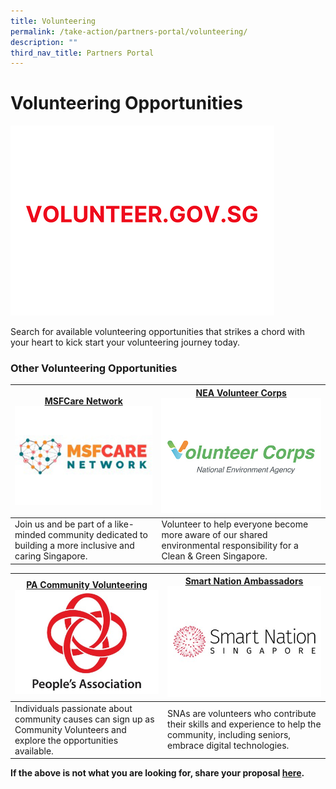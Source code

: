```yaml
---
title: Volunteering
permalink: /take-action/partners-portal/volunteering/
description: ""
third_nav_title: Partners Portal
---
```

# Volunteering Opportunities

[![](/images/Opportunities/volunteersg_422x304.jpg)](https://volunteer.gov.sg/volunteer/home)

Search for available volunteering opportunities that strikes a chord with your heart to kick start your volunteering journey today.

### Other Volunteering Opportunities

| [MSFCare Network](https://go.gov.sg/msfcarenetwork)![](/images/Opportunities/msf-care-network_422x304.jpg) |[NEA Volunteer Corps](https://www.cgs.gov.sg/how-can-we-act/volunteer/roles)![](/images/Opportunities/volunter-corps_422x304.jpg)|
| --- | - | 
| Join us and be part of a like-minded community dedicated to building a more inclusive and caring Singapore.| Volunteer to help everyone become more aware of our shared environmental responsibility for a Clean & Green Singapore.|

| [PA Community Volunteering](https://onepa.gov.sg)![](/images/Opportunities/pa-logo_422x304.jpg) | [Smart Nation Ambassadors](https://www.volunteer.gov.sg/volunteer/agencies/agency_details?code=SmartNation)![](/images/Opportunities/smart-nation-logo_422x304.jpg)   |
| --- | - | 
| Individuals passionate about community causes can sign up as Community Volunteers and explore the opportunities available. | SNAs are volunteers who contribute their skills and experience to help the community, including seniors, embrace digital technologies.| 



**If the above is not what you are looking for, share your proposal [here](https://go.gov.sg/takeactiontoday).**